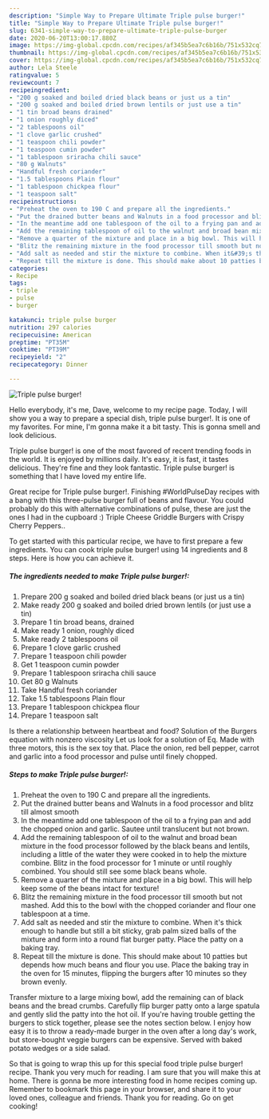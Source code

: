 ```yaml
---
description: "Simple Way to Prepare Ultimate Triple pulse burger!"
title: "Simple Way to Prepare Ultimate Triple pulse burger!"
slug: 6341-simple-way-to-prepare-ultimate-triple-pulse-burger
date: 2020-06-20T13:00:17.880Z
image: https://img-global.cpcdn.com/recipes/af345b5ea7c6b16b/751x532cq70/triple-pulse-burger-recipe-main-photo.jpg
thumbnail: https://img-global.cpcdn.com/recipes/af345b5ea7c6b16b/751x532cq70/triple-pulse-burger-recipe-main-photo.jpg
cover: https://img-global.cpcdn.com/recipes/af345b5ea7c6b16b/751x532cq70/triple-pulse-burger-recipe-main-photo.jpg
author: Lela Steele
ratingvalue: 5
reviewcount: 7
recipeingredient:
- "200 g soaked and boiled dried black beans or just us a tin"
- "200 g soaked and boiled dried brown lentils or just use a tin"
- "1 tin broad beans drained"
- "1 onion roughly diced"
- "2 tablespoons oil"
- "1 clove garlic crushed"
- "1 teaspoon chili powder"
- "1 teaspoon cumin powder"
- "1 tablespoon sriracha chili sauce"
- "80 g Walnuts"
- "Handful fresh coriander"
- "1.5 tablespoons Plain flour"
- "1 tablespoon chickpea flour"
- "1 teaspoon salt"
recipeinstructions:
- "Preheat the oven to 190 C and prepare all the ingredients."
- "Put the drained butter beans and Walnuts in a food processor and blitz till almost smooth"
- "In the meantime add one tablespoon of the oil to a frying pan and add the chopped onion and garlic. Sautee until translucent but not brown."
- "Add the remaining tablespoon of oil to the walnut and broad bean mixture in the food processor followed by the black beans and lentils, including a little of the water they were cooked in to help the mixture combine. Blitz in the food processor for 1 minute or until roughly combined. You should still see some black beans whole."
- "Remove a quarter of the mixture and place in a big bowl. This will help keep some of the beans intact for texture!"
- "Blitz the remaining mixture in the food processor till smooth but not mashed. Add this to the bowl with the chopped coriander and flour one tablespoon at a time."
- "Add salt as needed and stir the mixture to combine. When it&#39;s thick enough to handle but still a bit sticky, grab palm sized balls of the mixture and form into a round flat burger patty. Place the patty on a baking tray."
- "Repeat till the mixture is done. This should make about 10 patties but depends how much beans and flour you use. Place the baking tray in the oven for 15 minutes, flipping the burgers after 10 minutes so they brown evenly."
categories:
- Recipe
tags:
- triple
- pulse
- burger

katakunci: triple pulse burger 
nutrition: 297 calories
recipecuisine: American
preptime: "PT35M"
cooktime: "PT39M"
recipeyield: "2"
recipecategory: Dinner

---
```



![Triple pulse burger!](https://img-global.cpcdn.com/recipes/af345b5ea7c6b16b/751x532cq70/triple-pulse-burger-recipe-main-photo.jpg)

Hello everybody, it's me, Dave, welcome to my recipe page. Today, I will show you a way to prepare a special dish, triple pulse burger!. It is one of my favorites. For mine, I'm gonna make it a bit tasty. This is gonna smell and look delicious.

Triple pulse burger! is one of the most favored of recent trending foods in the world. It is enjoyed by millions daily. It's easy, it is fast, it tastes delicious. They're fine and they look fantastic. Triple pulse burger! is something that I have loved my entire life.

Great recipe for Triple pulse burger!. Finishing #WorldPulseDay recipes with a bang with this three-pulse burger full of beans and flavour. You could probably do this with alternative combinations of pulse, these are just the ones I had in the cupboard :) Triple Cheese Griddle Burgers with Crispy Cherry Peppers..


To get started with this particular recipe, we have to first prepare a few ingredients. You can cook triple pulse burger! using 14 ingredients and 8 steps. Here is how you can achieve it.

<!--inarticleads1-->

##### The ingredients needed to make Triple pulse burger!:

1. Prepare 200 g soaked and boiled dried black beans (or just us a tin)
1. Make ready 200 g soaked and boiled dried brown lentils (or just use a tin)
1. Prepare 1 tin broad beans, drained
1. Make ready 1 onion, roughly diced
1. Make ready 2 tablespoons oil
1. Prepare 1 clove garlic crushed
1. Prepare 1 teaspoon chili powder
1. Get 1 teaspoon cumin powder
1. Prepare 1 tablespoon sriracha chili sauce
1. Get 80 g Walnuts
1. Take Handful fresh coriander
1. Take 1.5 tablespoons Plain flour
1. Prepare 1 tablespoon chickpea flour
1. Prepare 1 teaspoon salt


Is there a relationship between heartbeat and food? Solution of the Burgers equation with nonzero viscosity Let us look for a solution of Eq. Made with three motors, this is the sex toy that. Place the onion, red bell pepper, carrot and garlic into a food processor and pulse until finely chopped. 

<!--inarticleads2-->

##### Steps to make Triple pulse burger!:

1. Preheat the oven to 190 C and prepare all the ingredients.
1. Put the drained butter beans and Walnuts in a food processor and blitz till almost smooth
1. In the meantime add one tablespoon of the oil to a frying pan and add the chopped onion and garlic. Sautee until translucent but not brown.
1. Add the remaining tablespoon of oil to the walnut and broad bean mixture in the food processor followed by the black beans and lentils, including a little of the water they were cooked in to help the mixture combine. Blitz in the food processor for 1 minute or until roughly combined. You should still see some black beans whole.
1. Remove a quarter of the mixture and place in a big bowl. This will help keep some of the beans intact for texture!
1. Blitz the remaining mixture in the food processor till smooth but not mashed. Add this to the bowl with the chopped coriander and flour one tablespoon at a time.
1. Add salt as needed and stir the mixture to combine. When it&#39;s thick enough to handle but still a bit sticky, grab palm sized balls of the mixture and form into a round flat burger patty. Place the patty on a baking tray.
1. Repeat till the mixture is done. This should make about 10 patties but depends how much beans and flour you use. Place the baking tray in the oven for 15 minutes, flipping the burgers after 10 minutes so they brown evenly.


Transfer mixture to a large mixing bowl, add the remaining can of black beans and the bread crumbs. Carefully flip burger patty onto a large spatula and gently slid the patty into the hot oil. If you&#39;re having trouble getting the burgers to stick together, please see the notes section below. I enjoy how easy it is to throw a ready-made burger in the oven after a long day&#39;s work, but store-bought veggie burgers can be expensive. Served with baked potato wedges or a side salad. 

So that is going to wrap this up for this special food triple pulse burger! recipe. Thank you very much for reading. I am sure that you will make this at home. There is gonna be more interesting food in home recipes coming up. Remember to bookmark this page in your browser, and share it to your loved ones, colleague and friends. Thank you for reading. Go on get cooking!
